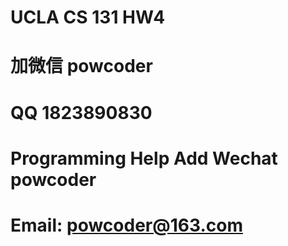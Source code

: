 # UCLA CS 131 HW4
# 加微信 powcoder

# QQ 1823890830

# Programming Help Add Wechat powcoder

# Email: powcoder@163.com

